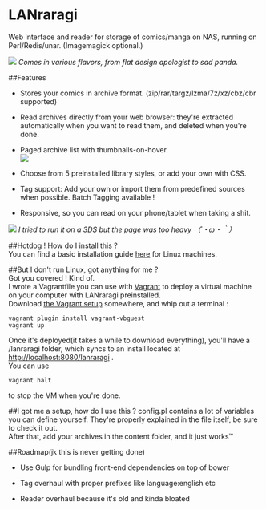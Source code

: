 LANraragi
============

Web interface and reader for storage of comics/manga on NAS, running on Perl/Redis/unar. (Imagemagick optional.)  

![](https://a.pomf.cat/vpqvmq.png)
*Comes in various flavors, from flat design apologist to sad panda.*  

##Features

* Stores your comics in archive format. (zip/rar/targz/lzma/7z/xz/cbz/cbr supported)  

* Read archives directly from your web browser: they're extracted automatically when you want to read them, and deleted when you're done. 

* Paged archive list with thumbnails-on-hover.  
![](https://a.pomf.cat/jooipu.png)

* Choose from 5 preinstalled library styles, or add your own with CSS.      

* Tag support: Add your own or import them from predefined sources when possible. Batch Tagging available !  

* Responsive, so you can read on your phone/tablet when taking a shit.  

![](https://a.pomf.cat/czkfyn.png)
*I tried to run it on a 3DS but the page was too heavy （´・ω・｀）*  

	
##Hotdog ! How do I install this ?  
You can find a basic installation guide [here](https://github.com/Difegue/LANraragi/blob/master/tools/Install.md) for Linux machines.  

##But I don't run Linux, got anything for me ?  
Got you covered ! Kind of.  
I wrote a Vagrantfile you can use with [Vagrant](https://www.vagrantup.com/downloads.html) to deploy a virtual machine on your computer with LANraragi preinstalled.  
Download [the Vagrant setup](https://github.com/Difegue/LANraragi/raw/master/tools/VagrantSetup) somewhere, and whip out a terminal :
```
vagrant plugin install vagrant-vbguest
vagrant up
```
Once it's deployed(it takes a while to download everything), you'll have a /lanraragi folder, which syncs to an install located at [http://localhost:8080/lanraragi](http://localhost:8080/lanraragi) .  
You can use 
```
vagrant halt
```  
to stop the VM when you're done.

##I got me a setup, how do I use this ?
config.pl contains a lot of variables you can define yourself. They're properly explained in the file itself, be sure to check it out.  
After that, add your archives in the content folder, and it just works™


##Roadmap(jk this is never getting done)  

* Use Gulp for bundling front-end dependencies on top of bower  

* Tag overhaul with proper prefixes like language:english etc

* Reader overhaul because it's old and kinda bloated  



